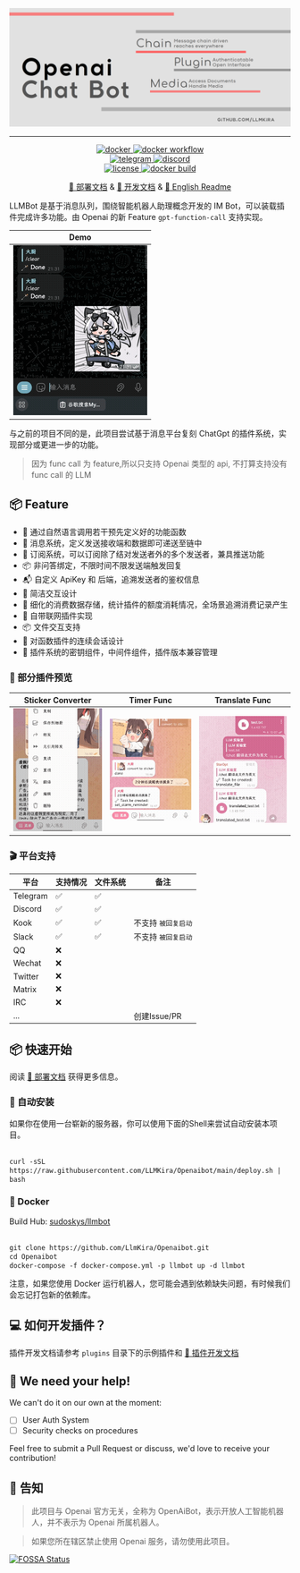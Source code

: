 ![cover](https://raw.githubusercontent.com/LlmKira/.github/main/llmbot/project_cover.png)

------------------

<p align="center">
<a href="https://hub.docker.com/repository/docker/sudoskys/llmbot/general">
    <img src="https://img.shields.io/docker/pulls/sudoskys/llmbot" alt="docker">
</a>
<a href="https://github.com/llmkira/openaibot/actions/workflows/docker-ci.yaml">
    <img src="https://github.com/llmkira/openaibot/actions/workflows/docker-ci.yaml/badge.svg" alt="docker workflow">
</a>
<br />
<a href="https://t.me/Openai_LLM">
    <img src="https://img.shields.io/badge/Join-Telegram-blue" alt="telegram">
</a>
<a href="https://discord.gg/6QHNdwhdE5">
    <img src="https://img.shields.io/badge/Join-Discord-blue" alt="discord">
</a>
<br/>
<a href="https://raw.githubusercontent.com/llmkira/openaibot/main/LICENSE">
    <img src="https://img.shields.io/github/license/llmkira/openaibot" alt="license">
</a>
<a href="https://hub.docker.com/repository/docker/sudoskys/llmbot/builds">
    <img src="https://img.shields.io/docker/v/sudoskys/llmbot" alt="docker build">
</a>
</p>

<p align="center">
  <a href="https://llmkira.github.io/Docs/">🍩 部署文档</a> 
  &
  <a href="https://llmkira.github.io/Docs/dev/basic">🧀 开发文档</a>
  &
  <a href="README_EN.md">📝 English Readme</a>
</p>

LLMBot 是基于消息队列，围绕智能机器人助理概念开发的 IM Bot，可以装载插件完成许多功能。由 Openai 的新
Feature `gpt-function-call`
支持实现。

| Demo                              |
|-----------------------------------| 
| ![sticker](./docs/chain_chat.gif) | 

与之前的项目不同的是，此项目尝试基于消息平台复刻 ChatGpt 的插件系统，实现部分或更进一步的功能。

> 因为 func call 为 feature,所以只支持 Openai 类型的 api, 不打算支持没有 func call 的 LLM

## 📦 Feature

- 🍪 通过自然语言调用若干预先定义好的功能函数
- 📝 消息系统，定义发送接收端和数据即可递送至链中
- 📎 订阅系统，可以订阅除了结对发送者外的多个发送者，兼具推送功能
- 📦 非问答绑定，不限时间不限发送端触发回复
- 📬 自定义 ApiKey 和 后端，追溯发送者的鉴权信息
- 🍾 简洁交互设计
- 🎵 细化的消费数据存储，统计插件的额度消耗情况，全场景追溯消费记录产生
- 🍰 自带联网插件实现
- 📦 文件交互支持
- 🍖 对函数插件的连续会话设计
- 🍟 插件系统的密钥组件，中间件组件，插件版本兼容管理

### 🧀 部分插件预览

| Sticker Converter                   | Timer Func                      | Translate Func                               |
|-------------------------------------|---------------------------------|----------------------------------------------|
| ![sticker](./docs/sticker_func.gif) | ![timer](./docs/timer_func.gif) | ![translate](./docs/translate_file_func.gif) |

### 🎬 平台支持

| 平台       | 支持情况 | 文件系统 | 备注          |
|----------|------|------|-------------|
| Telegram | ✅    | ✅    |             |
| Discord  | ✅    | ✅    |             |
| Kook     | ✅    | ✅    | 不支持 `被回复启动` |
| Slack    | ✅    | ✅    | 不支持 `被回复启动` |
| QQ       | ❌    |      |             |
| Wechat   | ❌    |      |             |
| Twitter  | ❌    |      |             |
| Matrix   | ❌    |      |             |
| IRC      | ❌    |      |             |
| ...      |      |      | 创建Issue/PR  |

## 📦 快速开始

阅读 [🧀 部署文档](https://llmkira.github.io/Docs/) 获得更多信息。

### 🥞 自动安装

如果你在使用一台崭新的服务器，你可以使用下面的Shell来尝试自动安装本项目。

```shell

curl -sSL https://raw.githubusercontent.com/LLMKira/Openaibot/main/deploy.sh | bash
```

### 🥣 Docker

Build Hub: [sudoskys/llmbot](https://hub.docker.com/repository/docker/sudoskys/llmbot/general)

```shell

git clone https://github.com/LlmKira/Openaibot.git
cd Openaibot
docker-compose -f docker-compose.yml -p llmbot up -d llmbot
```

注意，如果您使用 Docker 运行机器人，您可能会遇到依赖缺失问题，有时候我们会忘记打包新的依赖库。

## 💻 如何开发插件？

插件开发文档请参考 `plugins` 目录下的示例插件和 [🧀 插件开发文档](https://llmkira.github.io/Docs/dev/basic)

## 🤝 We need your help!

We can't do it on our own at the moment:

- [ ] User Auth System
- [ ] Security checks on procedures

Feel free to submit a Pull Request or discuss, we'd love to receive your contribution!

## 📜 告知

> 此项目与 Openai 官方无关，全称为 OpenAiBot，表示开放人工智能机器人，并不表示为 Openai 所属机器人。

> 如果您所在辖区禁止使用 Openai 服务，请勿使用此项目。

[![FOSSA Status](https://app.fossa.com/api/projects/git%2Bgithub.com%2Fsudoskys%2FOpenaibot.svg?type=small)](https://app.fossa.com/projects/git%2Bgithub.com%2Fsudoskys%2FOpenaibot?ref=badge_small)